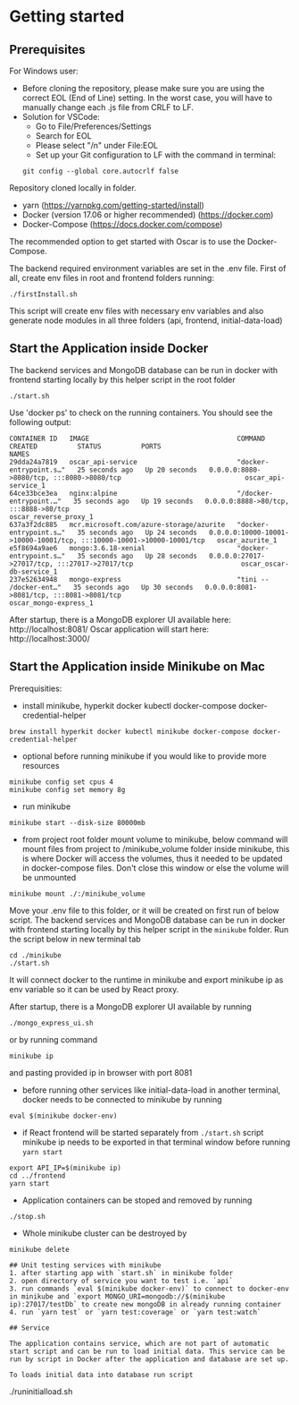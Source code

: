 # Getting started

## Prerequisites

For Windows user:
- Before cloning the repository, please make sure you are using the correct EOL (End of Line) setting. In the worst case, you will have to manually change each .js file from CRLF to LF.
- Solution for VSCode: 
    - Go to File/Preferences/Settings
    - Search for EOL
    - Please select "/n" under File:EOL
    - Set up your Git configuration to LF with the command in terminal:  
    ```
    git config --global core.autocrlf false
    ```

Repository cloned locally in folder. 

- yarn (https://yarnpkg.com/getting-started/install)
- Docker (version 17.06 or higher recommended) (https://docker.com)
- Docker-Compose (https://docs.docker.com/compose)

The recommended option to get started with Oscar is to use the Docker-Compose.

The backend required environment variables are set in the .env file.
First of all, create env files in root and frontend folders running:

```
./firstInstall.sh
```

This script will create env files with necessary env variables and also generate node modules in all three folders (api, frontend, initial-data-load)

## Start the Application inside Docker

The backend services and MongoDB database can be run in docker with frontend starting locally by this helper script in the root folder

```
./start.sh
```

Use 'docker ps' to check on the running containers. You should see the following output:

```
CONTAINER ID   IMAGE                                     COMMAND                  CREATED          STATUS          PORTS                                                                   NAMES
29dda24a7819   oscar_api-service                         "docker-entrypoint.s…"   25 seconds ago   Up 20 seconds   0.0.0.0:8080->8080/tcp, :::8080->8080/tcp                               oscar_api-service_1
64ce33bce3ea   nginx:alpine                              "/docker-entrypoint.…"   35 seconds ago   Up 19 seconds   0.0.0.0:8888->80/tcp, :::8888->80/tcp                                   oscar_reverse_proxy_1
637a3f2dc885   mcr.microsoft.com/azure-storage/azurite   "docker-entrypoint.s…"   35 seconds ago   Up 24 seconds   0.0.0.0:10000-10001->10000-10001/tcp, :::10000-10001->10000-10001/tcp   oscar_azurite_1
e5f8694a9ae6   mongo:3.6.18-xenial                       "docker-entrypoint.s…"   35 seconds ago   Up 28 seconds   0.0.0.0:27017->27017/tcp, :::27017->27017/tcp                           oscar_oscar-db-service_1
237e52634948   mongo-express                             "tini -- /docker-ent…"   35 seconds ago   Up 30 seconds   0.0.0.0:8081->8081/tcp, :::8081->8081/tcp                               oscar_mongo-express_1
```

After startup, there is a MongoDB explorer UI available here: http://localhost:8081/
Oscar application will start here: http://localhost:3000/

## Start the Application inside Minikube on Mac

Prerequisities:
- install minikube, hyperkit docker kubectl docker-compose docker-credential-helper
```
brew install hyperkit docker kubectl minikube docker-compose docker-credential-helper
```

- optional before running minikube if you would like to provide more resources
```
minikube config set cpus 4
minikube config set memory 8g
```
- run minikube
```
minikube start --disk-size 80000mb
```
- from project root folder mount volume to minikube, below command will mount files from project to /minikube_volume folder inside minikube, this is where Docker will access the volumes, thus it needed to be updated in docker-compose files. Don't close this window or else the volume will be unmounted
```
minikube mount ./:/minikube_volume
```

Move your .env file to this folder, or it will be created on first run of below script.
The backend services and MongoDB database can be run in docker with frontend starting locally by this helper script in the `minikube` folder.
Run the script below in new terminal tab

```
cd ./minikube
./start.sh
```

It will connect docker to the runtime in minikube and export minikube ip as env variable so it can be used by React proxy.

After startup, there is a MongoDB explorer UI available by running
```
./mongo_express_ui.sh
```
or by running command
```
minikube ip
```
and pasting provided ip in browser with port 8081

- before running other services like initial-data-load in another terminal, docker needs to be connected to minikube by running
```
eval $(minikube docker-env)
```

- if React frontend will be started separately from `./start.sh` script minikube ip needs to be exported in that terminal window before running `yarn start`
```
export API_IP=$(minikube ip)
cd ../frontend
yarn start
```

- Application containers can be stoped and removed by running
```
./stop.sh
```

- Whole minikube cluster can be destroyed by
```
minikube delete

## Unit testing services with minikube
1. after starting app with `start.sh` in minikube folder
2. open directory of service you want to test i.e. `api`
3. run commands `eval $(minikube docker-env)` to connect to docker-env in minikube and `export MONGO_URI=mongodb://$(minikube ip):27017/testDb` to create new mongoDB in already running container
4. run `yarn test` or `yarn test:coverage` or `yarn test:watch`

## Service

The application contains service, which are not part of automatic start script and can be run to load initial data. This service can be run by script in Docker after the application and database are set up.

To loads initial data into database run script

```
./runinitialload.sh
```
